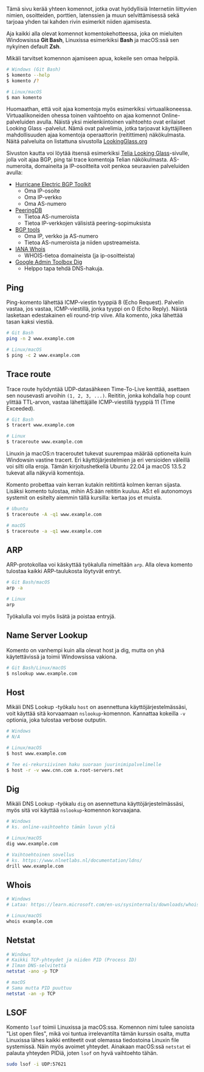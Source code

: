 Tämä sivu kerää yhteen komennot, jotka ovat hyödyllisiä Internetiin liittyvien nimien, osoitteiden, porttien, latenssien ja muun selvittämisessä sekä tarjoaa yhden tai kahden rivin esimerkit niiden ajamisesta.

Aja kaikki alla olevat komennot komentokehotteessa, joka on mieluiten Windowsissa **Git Bash**, Linuxissa esimerkiksi **Bash** ja macOS:ssä sen nykyinen default **Zsh**.

Mikäli tarvitset komennon ajamiseen apua, kokeile sen omaa helppiä.

```bash
# Windows (Git Bash)
$ komento --help
$ komento /?

# Linux/macOS
$ man komento
```

Huomaathan, että voit ajaa komentoja myös esimerkiksi virtuaalikoneessa. Virtuaalikoneiden ohessa toinen vaihtoehto on ajaa komennot Online-palveluiden avulla. Näistä yksi mielenkiintoinen vaihtoehto ovat erilaiset Looking Glass -palvelut. Nämä ovat palvelimia, jotka tarjoavat käyttäjilleen mahdollisuuden ajaa komentoja operaattorin (reitittimen) näkökulmasta. Näitä palveluita on listattuna sivustolla [LookingGlass.org](https://lookinglass.org/)

Sivuston kautta voi löytää itsensä esimerkiksi [Telia Looking Glass](https://lg.telia.net/)-sivulle, jolla voit ajaa BGP, ping tai trace komentoja Telian näkökulmasta. AS-numeroita, domaineita ja IP-osoitteita voit penkoa seuraavien palveluiden avulla:

* [Hurricane Electric BGP Toolkit](https://bgp.he.net/)
    * Oma IP-osoite
    * Oma IP-verkko
    * Oma AS-numero
* [PeeringDB](https://www.peeringdb.com/)
    * Tietoa AS-numeroista
    * Tietoa IP-verkkojen välisistä peering-sopimuksista
* [BGP tools](https://bgp.tools/)
    * Oma IP, verkko ja AS-numero
    * Tietoa AS-numeroista ja niiden upstreameista.
* [IANA Whois](https://www.iana.org/whois)
    * WHOIS-tietoa domaineista (ja ip-osoitteista)
* [Google Admin Toolbox Dig](https://toolbox.googleapps.com/apps/dig/)
    * Helppo tapa tehdä DNS-hakuja.


## Ping

Ping-komento lähettää ICMP-viestin tyyppiä 8 (Echo Request). Palvelin vastaa, jos vastaa, ICMP-viestillä, jonka tyyppi on 0 (Echo Reply). Näistä lasketaan edestakainen eli round-trip viive. Alla komento, joka lähettää tasan kaksi viestiä.

```bash
# Git Bash
ping -n 2 www.example.com

# Linux/macOS
$ ping -c 2 www.example.com
```



## Trace route

Trace route hyödyntää UDP-datasähkeen Time-To-Live kenttää, asettaen sen nousevasti arvoihin `(1, 2, 3, ...)`. Reititin, jonka kohdalla hop count ylittää TTL-arvon, vastaa lähettäjälle ICMP-viestillä tyyppiä 11 (Time Exceeded).

```bash
# Git Bash
$ tracert www.example.com

# Linux
$ traceroute www.example.com
```

Linuxin ja macOS:n traceroutet tukevat suurempaa määrää optioneita kuin Windowsin vastine tracert. Eri käyttöjärjestelmien ja eri versioiden väleillä voi silti olla eroja. Tämän kirjoitushetkellä Ubuntu 22.04 ja macOS 13.5.2 tukevat alla näkyviä komentoja. 

Komento probettaa vain kerran kutakin reititintä kolmen kerran sijasta. Lisäksi komento tulostaa, mihin AS:ään reititin kuuluu. AS:t eli autonomoys systemit on esitelty aiemmin tällä kursilla: kertaa jos et muista.

```bash
# Ubuntu
$ traceroute -A -q1 www.example.com

# macOS
$ traceroute -a -q1 www.example.com
```



## ARP

ARP-protokollaa voi käskyttää työkalulla nimeltään `arp`. Alla oleva komento tulostaa kaikki ARP-taulukosta löytyvät entryt.

```bash
# Git Bash/macOS
arp -a

# Linux
arp
```

Työkalulla voi myös lisätä ja poistaa entryjä.



## Name Server Lookup

Komento on vanhempi kuin alla olevat host ja dig, mutta on yhä käytettävissä ja toimii Windowsissa vakiona.

```bash
# Git Bash/Linux/macOS
$ nslookup www.example.com
```



## Host

Mikäli DNS Lookup -työkalu `host` on asennettuna käyttöjärjestelmässäsi, voit käyttää sitä korvaamaan `nslookup`-komennon. Kannattaa kokeilla `-v` optionia, joka tulostaa verbose outputin.

```bash
# Windows
# N/A

# Linux/macOS
$ host www.example.com

# Tee ei-rekursiivinen haku suoraan juurinimipalvelimelle
$ host -r -v www.cnn.com a.root-servers.net
```



## Dig

Mikäli DNS Lookup -työkalu `dig` on asennettuna käyttöjärjestelmässäsi, myös sitä voi käyttää `nslookup`-komennon korvaajana.

```bash
# Windows
# ks. online-vaihtoehto tämän luvun yltä

# Linux/macOS
dig www.example.com

# Vaihtoehtoinen sovellus
# ks. https://www.nlnetlabs.nl/documentation/ldns/
drill www.example.com
```



## Whois

```bash
# Windows
# Lataa: https://learn.microsoft.com/en-us/sysinternals/downloads/whois

# Linux/macOS
whois example.com
```


## Netstat

```bash
# Windows
# Kaikki TCP-yhteydet ja niiden PID (Process ID)
# Ilman DNS-selvitettä
netstat -ano -p TCP

# macOS
# Sama mutta PID puuttuu
netstat -an -p TCP
```



## LSOF

Komento `lsof` toimii Linuxissa ja macOS:ssa. Komennon nimi tulee sanoista "List open files", mikä voi tuntua irrelevantilta tämän kurssin osalta, mutta Linuxissa lähes kaikki entiteetit ovat olemassa tiedostoina Linuxin file systemissä. Näin myös avoimet yhteydet. Ainakaan macOS:ssä `netstat` ei palauta yhteyden PIDiä, joten `lsof` on hyvä vaihtoehto tähän.

```bash
sudo lsof -i UDP:57621
```

